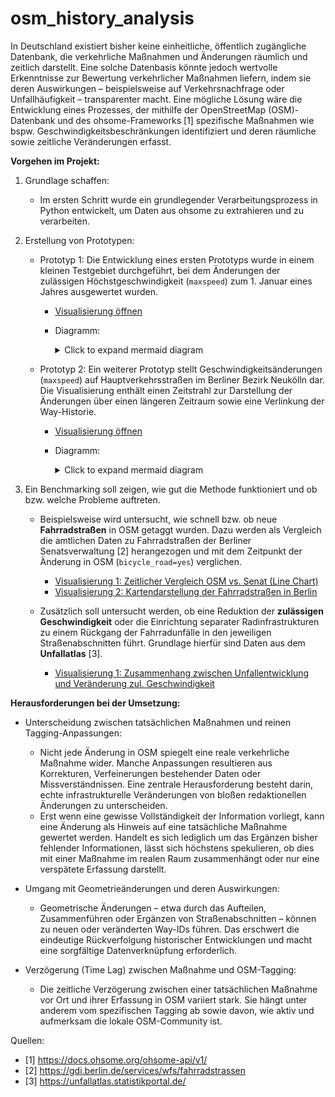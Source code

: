 # osm_history_analysis

In Deutschland existiert bisher keine einheitliche, öffentlich zugängliche Datenbank, die verkehrliche  Maßnahmen und Änderungen räumlich und zeitlich darstellt. Eine solche Datenbasis könnte jedoch wertvolle Erkenntnisse zur Bewertung verkehrlicher Maßnahmen liefern, indem sie deren Auswirkungen –  beispielsweise auf Verkehrsnachfrage oder Unfallhäufigkeit – transparenter macht.
Eine mögliche Lösung wäre die Entwicklung eines Prozesses, der mithilfe der OpenStreetMap (OSM)-Datenbank und des ohsome-Frameworks [1] spezifische Maßnahmen wie bspw. Geschwindigkeitsbeschränkungen identifiziert und deren räumliche sowie zeitliche Veränderungen erfasst.

**Vorgehen im Projekt:**

1. Grundlage schaffen: 
   * Im ersten Schritt wurde ein grundlegender Verarbeitungsprozess in  Python entwickelt, um Daten aus ohsome zu extrahieren und zu  verarbeiten.

2. Erstellung von Prototypen:

   * Prototyp 1: Die Entwicklung eines ersten Prototyps wurde in einem kleinen Testgebiet durchgeführt, bei dem Änderungen der zulässigen Höchstgeschwindigkeit (`maxspeed`) zum 1. Januar eines Jahres ausgewertet wurden.

     * [Visualisierung öffnen](https://radverkehr.github.io/digitalisierungsmodul/SoSe2024/viz/historic_osm-maxspeed_hermannstr.html)

     * Diagramm:

       <details>
       <summary>Click to expand mermaid diagram</summary>

       ```mermaid
       ---
       title: Prototype1 (as mermaid flowchart)
       ---
       flowchart  TD
           subgraph SG1["choose area of interest"]
       		direction RL
           		A2@{ shape: cyl, label: "custom shape"}--> A1("get geometry")
       	end

           subgraph SG2["processing historic osm-data"]
           	direction TB
       		subgraph SG2-1["get data"]
       			direction RL
           			B2@{ shape: cyl, label: "OpenStreetMap"}--> |ohsome API| B1("get highways with _maxspeed_")
               end   

               subgraph SG2-2["clean up/process data"]
               	direction TB
               	C(retrieve tags to dataframe columns) --> D(get state of each 1st january)
               end 
               SG2-1 --> SG2-2
           end

       subgraph SG3["vizualize"]
           direction BT
       	G(select year) --> E(vizualize as interactive map via altair) 
       end

       SG1 --> SG2 --> SG3

       %% Comments after double percent signs
       ```
       </details>
    * Prototyp 2: Ein weiterer Prototyp stellt Geschwindigkeitsänderungen (`maxspeed`) auf Hauptverkehrsstraßen im Berliner Bezirk Neukölln dar. Die Visualisierung enthält einen Zeitstrahl zur Darstellung der Änderungen über einen längeren Zeitraum sowie eine Verlinkung der Way-Historie.

      * [Visualisierung öffnen](https://radverkehr.github.io/osm_history_analysis/viz/maps_nk_no-basemap_PrimSecTert_wayChart_24-11-04.html)

      * Diagramm:

        <details>
        <summary>Click to expand mermaid diagram</summary>

        ```mermaid
        ---
        title: Prototype2 (as mermaid flowchart)
        ---
        flowchart  TD
            subgraph SG1["choose area of interest"]
              direction RL
                A2@{ shape: cyl, label: "OpenStreetMap"}-->|Overpass API| A1("get geometry")
            end
            
            subgraph SG2["processing historic osm-data"]
              direction TB
              subgraph SG2-1["get data"]
                direction RL
                  B2@{ shape: cyl, label: "OpenStreetMap"}--> |ohsome API| B1("get highways with _maxspeed_")
                end   
                
                subgraph SG2-2["clean up/process data"]
                  direction TB
                  C(retrieve tags to dataframe columns) --> D(filter only Hauptverkehrsstraßen)
                end 
                SG2-1 --> SG2-2
            end
            
            subgraph SG3["vizualize"]
              direction BT
              F(Include way's timeline as chart) --> E(vizualize as interactive map via altair) 
              G(select from continuous time) --> E
            end
            
        SG1 --> SG2 --> SG3

        %% Comments after double percent signs
        ```
        </details>


3. Ein Benchmarking soll zeigen, wie gut die Methode funktioniert und ob bzw. welche Probleme auftreten.  
   * Beispielsweise wird untersucht, wie schnell bzw. ob neue **Fahrradstraßen** in OSM getaggt wurden. Dazu werden als Vergleich die amtlichen Daten zu Fahrradstraßen der Berliner Senatsverwaltung [2] herangezogen und mit dem Zeitpunkt der Änderung in OSM (`bicycle_road=yes`) verglichen.

     * [Visualisierung 1: Zeitlicher Vergleich OSM vs. Senat (Line Chart)](https://radverkehr.github.io/osm_history_analysis/viz/fahrradstrassen/lineplot_fahrradstr_berlin_osm2senat.html)  
     * [Visualisierung 2: Kartendarstellung der Fahrradstraßen in Berlin](https://radverkehr.github.io/osm_history_analysis/viz/fahrradstrassen/maps_fahrradstr_berlin.html)

   * Zusätzlich soll untersucht werden, ob eine Reduktion der **zulässigen Geschwindigkeit** oder die Einrichtung separater Radinfrastrukturen zu  einem Rückgang der Fahrradunfälle in den jeweiligen Straßenabschnitten führt. Grundlage hierfür sind Daten aus dem **Unfallatlas** [3].
        * [Visualisierung 1: Zusammenhang zwischen Unfallentwicklung und Veränderung zul. Geschwindigkeit](https://radverkehr.github.io/osm_history_analysis/viz/germany_raster2022_net_acc.html) 



**Herausforderungen bei der Umsetzung:**

* Unterscheidung zwischen tatsächlichen Maßnahmen und reinen Tagging-Anpassungen:
  * Nicht jede Änderung in OSM spiegelt eine reale verkehrliche Maßnahme wider. Manche Anpassungen resultieren aus Korrekturen, Verfeinerungen bestehender Daten oder Missverständnissen. Eine zentrale Herausforderung besteht darin, echte infrastrukturelle Veränderungen von bloßen redaktionellen Änderungen zu unterscheiden.
  * Erst wenn eine gewisse Vollständigkeit der Information vorliegt, kann eine Änderung als Hinweis auf eine tatsächliche Maßnahme gewertet werden.
  Handelt es sich lediglich um das Ergänzen bisher fehlender Informationen, lässt sich höchstens spekulieren, ob dies mit einer Maßnahme im realen Raum zusammenhängt oder nur eine verspätete Erfassung darstellt.

* Umgang mit Geometrieänderungen und deren Auswirkungen:
  * Geometrische Änderungen – etwa durch das Aufteilen, Zusammenführen oder Ergänzen von Straßenabschnitten – können zu neuen oder veränderten Way-IDs führen. Das erschwert die eindeutige Rückverfolgung historischer Entwicklungen und macht eine sorgfältige Datenverknüpfung erforderlich.

* Verzögerung (Time Lag) zwischen Maßnahme und OSM-Tagging:
  * Die zeitliche Verzögerung zwischen einer tatsächlichen Maßnahme vor Ort und ihrer Erfassung in OSM variiert stark. Sie hängt unter anderem vom spezifischen Tagging ab sowie davon, wie aktiv und aufmerksam die lokale OSM-Community ist.


Quellen:

* [1] https://docs.ohsome.org/ohsome-api/v1/ 
* [2] https://gdi.berlin.de/services/wfs/fahrradstrassen 
* [3] https://unfallatlas.statistikportal.de/
